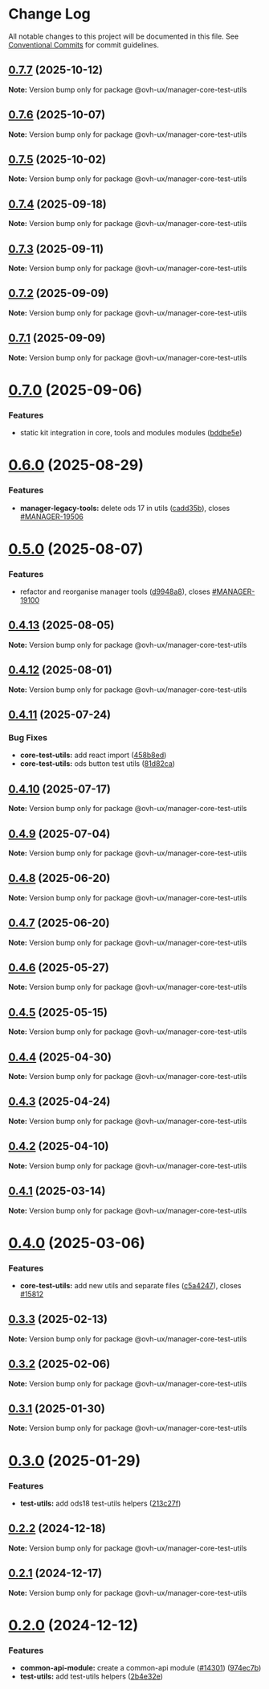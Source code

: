 # Change Log

All notable changes to this project will be documented in this file.
See [Conventional Commits](https://conventionalcommits.org) for commit guidelines.

## [0.7.7](https://github.com/ovh/manager/compare/@ovh-ux/manager-core-test-utils@0.7.6...@ovh-ux/manager-core-test-utils@0.7.7) (2025-10-12)

**Note:** Version bump only for package @ovh-ux/manager-core-test-utils





## [0.7.6](https://github.com/ovh/manager/compare/@ovh-ux/manager-core-test-utils@0.7.5...@ovh-ux/manager-core-test-utils@0.7.6) (2025-10-07)

**Note:** Version bump only for package @ovh-ux/manager-core-test-utils





## [0.7.5](https://github.com/ovh/manager/compare/@ovh-ux/manager-core-test-utils@0.7.4...@ovh-ux/manager-core-test-utils@0.7.5) (2025-10-02)

**Note:** Version bump only for package @ovh-ux/manager-core-test-utils





## [0.7.4](https://github.com/ovh/manager/compare/@ovh-ux/manager-core-test-utils@0.7.3...@ovh-ux/manager-core-test-utils@0.7.4) (2025-09-18)

**Note:** Version bump only for package @ovh-ux/manager-core-test-utils





## [0.7.3](https://github.com/ovh/manager/compare/@ovh-ux/manager-core-test-utils@0.7.2...@ovh-ux/manager-core-test-utils@0.7.3) (2025-09-11)

**Note:** Version bump only for package @ovh-ux/manager-core-test-utils





## [0.7.2](https://github.com/ovh/manager/compare/@ovh-ux/manager-core-test-utils@0.7.1...@ovh-ux/manager-core-test-utils@0.7.2) (2025-09-09)

**Note:** Version bump only for package @ovh-ux/manager-core-test-utils





## [0.7.1](https://github.com/ovh/manager/compare/@ovh-ux/manager-core-test-utils@0.7.0...@ovh-ux/manager-core-test-utils@0.7.1) (2025-09-09)

**Note:** Version bump only for package @ovh-ux/manager-core-test-utils





# [0.7.0](https://github.com/ovh/manager/compare/@ovh-ux/manager-core-test-utils@0.6.0...@ovh-ux/manager-core-test-utils@0.7.0) (2025-09-06)


### Features

* static kit integration in core, tools and modules modules ([bddbe5e](https://github.com/ovh/manager/commit/bddbe5e07453c8a657f2ca216d48d1f6f2bc0ca5))





# [0.6.0](https://github.com/ovh/manager/compare/@ovh-ux/manager-core-test-utils@0.5.0...@ovh-ux/manager-core-test-utils@0.6.0) (2025-08-29)


### Features

* **manager-legacy-tools:** delete ods 17 in utils ([cadd35b](https://github.com/ovh/manager/commit/cadd35b40256219e6b59c9b2cf8549821069d068)), closes [#MANAGER-19506](https://github.com/ovh/manager/issues/MANAGER-19506)





# [0.5.0](https://github.com/ovh/manager/compare/@ovh-ux/manager-core-test-utils@0.4.13...@ovh-ux/manager-core-test-utils@0.5.0) (2025-08-07)


### Features

* refactor and reorganise manager tools ([d9948a8](https://github.com/ovh/manager/commit/d9948a8340a727bf77d8e5156647d6de47b4e227)), closes [#MANAGER-19100](https://github.com/ovh/manager/issues/MANAGER-19100)





## [0.4.13](https://github.com/ovh/manager/compare/@ovh-ux/manager-core-test-utils@0.4.12...@ovh-ux/manager-core-test-utils@0.4.13) (2025-08-05)

**Note:** Version bump only for package @ovh-ux/manager-core-test-utils





## [0.4.12](https://github.com/ovh/manager/compare/@ovh-ux/manager-core-test-utils@0.4.11...@ovh-ux/manager-core-test-utils@0.4.12) (2025-08-01)

**Note:** Version bump only for package @ovh-ux/manager-core-test-utils





## [0.4.11](https://github.com/ovh/manager/compare/@ovh-ux/manager-core-test-utils@0.4.10...@ovh-ux/manager-core-test-utils@0.4.11) (2025-07-24)


### Bug Fixes

* **core-test-utils:** add react import ([458b8ed](https://github.com/ovh/manager/commit/458b8ed7537252382f362c8b7757be8294993279))
* **core-test-utils:** ods button test utils ([81d82ca](https://github.com/ovh/manager/commit/81d82ca97c6a07e9cecd9f721e7f384a1b04606d))





## [0.4.10](https://github.com/ovh/manager/compare/@ovh-ux/manager-core-test-utils@0.4.9...@ovh-ux/manager-core-test-utils@0.4.10) (2025-07-17)

**Note:** Version bump only for package @ovh-ux/manager-core-test-utils





## [0.4.9](https://github.com/ovh/manager/compare/@ovh-ux/manager-core-test-utils@0.4.8...@ovh-ux/manager-core-test-utils@0.4.9) (2025-07-04)

**Note:** Version bump only for package @ovh-ux/manager-core-test-utils





## [0.4.8](https://github.com/ovh/manager/compare/@ovh-ux/manager-core-test-utils@0.4.7...@ovh-ux/manager-core-test-utils@0.4.8) (2025-06-20)

**Note:** Version bump only for package @ovh-ux/manager-core-test-utils





## [0.4.7](https://github.com/ovh/manager/compare/@ovh-ux/manager-core-test-utils@0.4.6...@ovh-ux/manager-core-test-utils@0.4.7) (2025-06-20)

**Note:** Version bump only for package @ovh-ux/manager-core-test-utils





## [0.4.6](https://github.com/ovh/manager/compare/@ovh-ux/manager-core-test-utils@0.4.5...@ovh-ux/manager-core-test-utils@0.4.6) (2025-05-27)

**Note:** Version bump only for package @ovh-ux/manager-core-test-utils





## [0.4.5](https://github.com/ovh/manager/compare/@ovh-ux/manager-core-test-utils@0.4.4...@ovh-ux/manager-core-test-utils@0.4.5) (2025-05-15)

**Note:** Version bump only for package @ovh-ux/manager-core-test-utils





## [0.4.4](https://github.com/ovh/manager/compare/@ovh-ux/manager-core-test-utils@0.4.3...@ovh-ux/manager-core-test-utils@0.4.4) (2025-04-30)

**Note:** Version bump only for package @ovh-ux/manager-core-test-utils





## [0.4.3](https://github.com/ovh/manager/compare/@ovh-ux/manager-core-test-utils@0.4.2...@ovh-ux/manager-core-test-utils@0.4.3) (2025-04-24)

**Note:** Version bump only for package @ovh-ux/manager-core-test-utils





## [0.4.2](https://github.com/ovh/manager/compare/@ovh-ux/manager-core-test-utils@0.4.1...@ovh-ux/manager-core-test-utils@0.4.2) (2025-04-10)

**Note:** Version bump only for package @ovh-ux/manager-core-test-utils





## [0.4.1](https://github.com/ovh/manager/compare/@ovh-ux/manager-core-test-utils@0.4.0...@ovh-ux/manager-core-test-utils@0.4.1) (2025-03-14)

**Note:** Version bump only for package @ovh-ux/manager-core-test-utils





# [0.4.0](https://github.com/ovh/manager/compare/@ovh-ux/manager-core-test-utils@0.3.3...@ovh-ux/manager-core-test-utils@0.4.0) (2025-03-06)


### Features

* **core-test-utils:** add new utils and separate files ([c5a4247](https://github.com/ovh/manager/commit/c5a4247940f16aba332962686fdcb7e4ad21ff73)), closes [#15812](https://github.com/ovh/manager/issues/15812)





## [0.3.3](https://github.com/ovh/manager/compare/@ovh-ux/manager-core-test-utils@0.3.2...@ovh-ux/manager-core-test-utils@0.3.3) (2025-02-13)

**Note:** Version bump only for package @ovh-ux/manager-core-test-utils





## [0.3.2](https://github.com/ovh/manager/compare/@ovh-ux/manager-core-test-utils@0.3.1...@ovh-ux/manager-core-test-utils@0.3.2) (2025-02-06)

**Note:** Version bump only for package @ovh-ux/manager-core-test-utils





## [0.3.1](https://github.com/ovh/manager/compare/@ovh-ux/manager-core-test-utils@0.3.0...@ovh-ux/manager-core-test-utils@0.3.1) (2025-01-30)

**Note:** Version bump only for package @ovh-ux/manager-core-test-utils





# [0.3.0](https://github.com/ovh/manager/compare/@ovh-ux/manager-core-test-utils@0.2.2...@ovh-ux/manager-core-test-utils@0.3.0) (2025-01-29)


### Features

* **test-utils:** add ods18 test-utils helpers ([213c27f](https://github.com/ovh/manager/commit/213c27f9a96d59b7445a3bfc92f6af2ff7aad8b1))





## [0.2.2](https://github.com/ovh/manager/compare/@ovh-ux/manager-core-test-utils@0.2.1...@ovh-ux/manager-core-test-utils@0.2.2) (2024-12-18)

**Note:** Version bump only for package @ovh-ux/manager-core-test-utils





## [0.2.1](https://github.com/ovh/manager/compare/@ovh-ux/manager-core-test-utils@0.2.0...@ovh-ux/manager-core-test-utils@0.2.1) (2024-12-17)

**Note:** Version bump only for package @ovh-ux/manager-core-test-utils





# [0.2.0](https://github.com/ovh/manager/compare/@ovh-ux/manager-core-test-utils@0.1.0...@ovh-ux/manager-core-test-utils@0.2.0) (2024-12-12)


### Features

* **common-api-module:** create a common-api module ([#14301](https://github.com/ovh/manager/issues/14301)) ([974ec7b](https://github.com/ovh/manager/commit/974ec7bdef0017024793a4a1e2402fdaa8771d8b))
* **test-utils:** add test-utils helpers ([2b4e32e](https://github.com/ovh/manager/commit/2b4e32ed4111830e440d054a8d45da227ea4581b))
